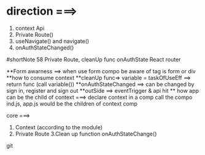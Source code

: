 # direction ===> 
   1. context Api 
   2. Private Route()
   3. useNavigate() and navigate() 
   4. onAuthStateChanged() 
   
#shortNote
58 Private Route, cleanUp func onAuthState React router 

**Form awarness ==> when use form compo be aware of  tag is form or div 
**how to consume context 
**cleanUp func=> variable = taskOfUseEff ==> return func (call variable())
**onAuthStateChanged ==> can be changed by sign in, register and sign out 
**outSide ==> eventTrigger & api hit 
** how app can be the child of context ===> declare context in a comp call the compo ind.js, app.js would be the children of context comp 
 
core ===> 
1. Context (according to the module) 
2. Private Route 
3.Clean up function onAuthStateChange()

git 